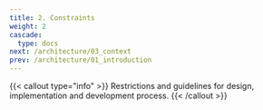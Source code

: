 ```yaml
---
title: 2. Constraints
weight: 2
cascade:
  type: docs
next: /architecture/03_context
prev: /architecture/01_introduction
---
```


{{< callout type="info" >}}
Restrictions and guidelines for design, implementation and development process.
{{< /callout >}}